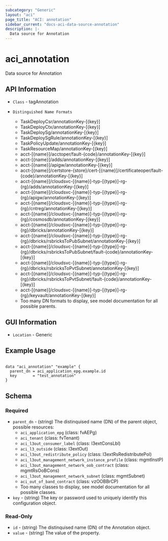 ```yaml
---
subcategory: "Generic"
layout: "aci"
page_title: "ACI: annotation"
sidebar_current: "docs-aci-data-source-annotation"
description: |-
  Data source for Annotation
---
```


# aci_annotation #

Data source for Annotation

## API Information ##

* `Class` - tagAnnotation

* `Distinguished Name Formats`
  - TaskDeployCsr/annotationKey-[{key}]
  - TaskDeployCtx/annotationKey-[{key}]
  - TaskDeploySg/annotationKey-[{key}]
  - TaskDeploySgRule/annotationKey-[{key}]
  - TaskPolicyUpdate/annotationKey-[{key}]
  - TaskResourceMap/annotationKey-[{key}]
  - acct-[{name}]/acctoper/fault-{code}/annotationKey-[{key}]
  - acct-[{name}]/adds/annotationKey-[{key}]
  - acct-[{name}]/apigw/annotationKey-[{key}]
  - acct-[{name}]/certstore-{store}/cert-[{name}]/certificateoper/fault-{code}/annotationKey-[{key}]
  - acct-[{name}]/cloudsvc-[{name}]-typ-[{type}]-rg-{rg}/adds/annotationKey-[{key}]
  - acct-[{name}]/cloudsvc-[{name}]-typ-[{type}]-rg-{rg}/apigw/annotationKey-[{key}]
  - acct-[{name}]/cloudsvc-[{name}]-typ-[{type}]-rg-{rg}/cntreg/annotationKey-[{key}]
  - acct-[{name}]/cloudsvc-[{name}]-typ-[{type}]-rg-{rg}/cosmosdb/annotationKey-[{key}]
  - acct-[{name}]/cloudsvc-[{name}]-typ-[{type}]-rg-{rg}/dbricks/annotationKey-[{key}]
  - acct-[{name}]/cloudsvc-[{name}]-typ-[{type}]-rg-{rg}/dbricks/rsbricksToPubSubnet/annotationKey-[{key}]
  - acct-[{name}]/cloudsvc-[{name}]-typ-[{type}]-rg-{rg}/dbricks/rsbricksToPubSubnet/fault-{code}/annotationKey-[{key}]
  - acct-[{name}]/cloudsvc-[{name}]-typ-[{type}]-rg-{rg}/dbricks/rsbricksToPvtSubnet/annotationKey-[{key}]
  - acct-[{name}]/cloudsvc-[{name}]-typ-[{type}]-rg-{rg}/dbricks/rsbricksToPvtSubnet/fault-{code}/annotationKey-[{key}]
  - acct-[{name}]/cloudsvc-[{name}]-typ-[{type}]-rg-{rg}/keyvault/annotationKey-[{key}]
  - Too many DN formats to display, see model documentation for all possible parents.

## GUI Information ##

* `Location` - Generic

## Example Usage ##

```hcl

data "aci_annotation" "example" {
  parent_dn = aci_application_epg.example.id
  key       = "test_annotation"
}

```

## Schema

### Required

* `parent_dn` - (string) The distinquised name (DN) of the parent object, possible resources:
  - `aci_application_epg` (class: fvAEPg)
  - `aci_tenant` (class: fvTenant)
  - `aci_l3out_consumer_label` (class: l3extConsLbl)
  - `aci_l3_outside` (class: l3extOut)
  - `aci_l3out_redistribute_policy` (class: l3extRsRedistributePol)
  - `aci_l3out_management_network_instance_profile` (class: mgmtInstP)
  - `aci_l3out_management_network_oob_contract` (class: mgmtRsOoBCons)
  - `aci_l3out_management_network_subnet` (class: mgmtSubnet)
  - `aci_out_of_band_contract` (class: vzOOBBrCP)
  - Too many classes to display, see model documentation for all possible classes.
* `key` - (string) The key or password used to uniquely identify this configuration object.

### Read-Only

* `id` - (string) The distinquised name (DN) of the Annotation object.
* `value` - (string) The value of the property.
